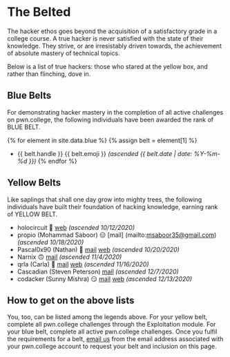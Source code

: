 ---
---

# The Belted

The hacker ethos goes beyond the acquisition of a satisfactory grade in a college course.
A true hacker is never satisfied with the state of their knowledge.
They strive, or are irresistably driven towards, the achievement of absolute mastery of technical topics.

Below is a list of true hackers: those who stared at the yellow box, and rather than flinching, dove in.

## Blue Belts

For demonstrating hacker mastery in the completion of all active challenges on pwn.college, the following individuals have been awarded the rank of BLUE BELT.

{% for element in site.data.blue %}
{% assign belt = element[1] %}
- {{ belt.handle }}
{{ belt.emoji }}
*(ascended {{ belt.date | date: %Y-%m-%d }})*
{% endfor %}

## Yellow Belts

Like saplings that shall one day grow into mighty trees, the following individuals have built their foundation of hacking knowledge, earning rank of YELLOW BELT.

- holocircuit 👑 [web](https://holocircuit.github.io/) *(ascended 10/12/2020)*
- propio (Mohammad Saboor) 😑 [mail] (mailto:msaboor35@gmail.com) *(ascended 10/18/2020)*
- Pascal0x90 (Nathan) 🍞 [mail](mailto:pascal-0x90@protonmail.com) [web](https://twitter.com/Pascal_0x90) *(ascended 10/20/2020)*
- Narnix 🙃 [mail](mailto:xxie29@asu.edu) *(ascended 11/4/2020)*
- qrla (Carla) 🥺 [mail](mailto:loresfca.flores1@gmail.com) [web](https://carla.is.mad.af/) *(ascended 11/16/2020)*
- Cascadian (Steven Peterson) [mail](mailto:scpeter9@asu.edu) *(ascended 12/7/2020)*
- codacker (Sunny Mishra) 😏 [mail](mailto:mishrasunny174@gmail.com) [web](https://mishrasunny174.tech) *(ascended 12/13/2020)*

## How to get on the above lists

You, too, can be listed among the legends above.
For your yellow belt, complete all pwn.college challenges through the Exploitation module.
For your blue belt, complete all active pwn.college challenges.
Once you fulfil the requirements for a belt, [email us](mailto:pwn-college@asu.edu) from the email address associated with your pwn.college account to request your belt and inclusion on this page.
